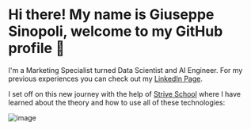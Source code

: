 # Hi there! My name is Giuseppe Sinopoli, welcome to my GitHub profile 👋

I'm a Marketing Specialist turned Data Scientist and AI Engineer. For my previous experiences you can check out my [LinkedIn Page](https://www.linkedin.com/in/giuseppe-sinopoli/).

I set off on this new journey with the help of [Strive School](https://strive.school/) where I have learned about the theory and how to use all of these technologies:



![image](https://user-images.githubusercontent.com/84836591/152045596-b4b4d8df-793d-40e4-ab68-ca1782cd6f5c.png)







<!--
**GiuseppeSinopoli/GiuseppeSinopoli** is a ✨ _special_ ✨ repository because its `README.md` (this file) appears on your GitHub profile.

Here are some ideas to get you started:

- 🔭 I’m currently working on ...
- 🌱 I’m currently learning ...
- 👯 I’m looking to collaborate on ...
- 🤔 I’m looking for help with ...
- 💬 Ask me about ...
- 📫 How to reach me: ...
- 😄 Pronouns: ...
- ⚡ Fun fact: ...
-->
